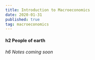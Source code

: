```yaml
---
title: Introduction to Macroeconomics
date: 2020-01-31
published: true
tag: macroeconomics
---
```


#### h2 People of earth

###### h6 Notes coming soon
